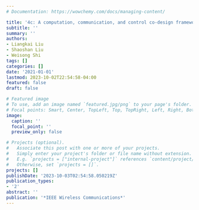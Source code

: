 ```yaml
---
# Documentation: https://wowchemy.com/docs/managing-content/

title: '4c: A computation, communication, and control co-design framework for cavs'
subtitle: ''
summary: ''
authors:
- Liangkai Liu
- Shaoshan Liu
- Weisong Shi
tags: []
categories: []
date: '2021-01-01'
lastmod: 2023-10-02T22:54:58-04:00
featured: false
draft: false

# Featured image
# To use, add an image named `featured.jpg/png` to your page's folder.
# Focal points: Smart, Center, TopLeft, Top, TopRight, Left, Right, BottomLeft, Bottom, BottomRight.
image:
  caption: ''
  focal_point: ''
  preview_only: false

# Projects (optional).
#   Associate this post with one or more of your projects.
#   Simply enter your project's folder or file name without extension.
#   E.g. `projects = ["internal-project"]` references `content/project/deep-learning/index.md`.
#   Otherwise, set `projects = []`.
projects: []
publishDate: '2023-10-03T02:54:58.050219Z'
publication_types:
- '2'
abstract: ''
publication: '*IEEE Wireless Communications*'
---
```

